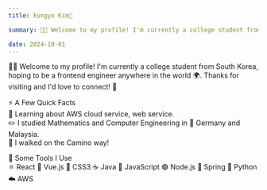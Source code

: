 ```yaml
---
title: Eungyo Kim💖

summary: 👩‍💻 Welcome to my profile! I'm currently a college student from South Korea, hoping to be a frontend engineer 🌍 anywhere in the world 🧐Learning about AWS cloud service, web service.  ✏️ I studied Mathematics and Computer Engineering in 🥨 Germany and Malaysia. 🎉 I walked on the Camino way! 🚀 Some Tools I Use  ⚛️ React  🔮 Vue.js  🎨 CSS3  ☕ Java  📜 JavaScript  🟢 Node.js  🌱 Spring  🐍 Python  ☁️ AWS. Thanks for visiting💜

date: 2024-10-01
---
```

  👩‍💻 Welcome to my profile! I'm currently a college student from South Korea, hoping to be a frontend engineer anywhere in the world 🌍. Thanks for visiting and I'd love to connect! 💖

  ⚡️ A Few Quick Facts  
  🧐 Learning about AWS cloud service, web service.  
  ✏️ I studied Mathematics and Computer Engineering in 🥨 Germany and Malaysia.  
  🎉 I walked on the Camino way!

  🚀 Some Tools I Use  
  ⚛️ React  🔮 Vue.js  🎨 CSS3  ☕ Java  📜 JavaScript  🟢 Node.js  🌱 Spring  🐍 Python  ☁️ AWS